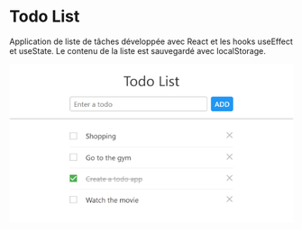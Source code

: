 # Todo List

Application de liste de tâches développée avec React et les hooks useEffect et useState. Le contenu de la liste est sauvegardé avec localStorage.

![screenshot](/screenshot.png)